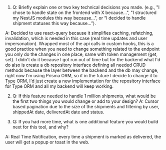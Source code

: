 1. Q: Briefly explain one or two key technical decisions you made. (e.g., &quot;I chose to handle state
   on the frontend with X because...&quot;, &quot;I structured my NestJS modules this way because...&quot;,
   or “I decided to handle shipment statuses this way because…”).

A: Decided to use react-query because it simplifies caching, refetching, invalidation, which is needed in this case (real time updates and user impersonation). Wrapped most of the api calls in custom hooks, this is a good practice when you need to change something related to the endpoint you only do the changes in one place, same with token management (get, set). I didn't do it because I got run out of time but for the backend what I'd do also is create a db repository interface defining all needed CRUD methods because the layer between the backend and the db may change, right now I'm using Prisma ORM, so if in the future I decide to change it to Type ORM, I'd just create a new implementation for the repository interface for Type ORM and all my backend will keep working.

2. Q: If this feature needed to handle 1 million shipments, what would be the first two things you
   would change or add to your design?
   A: Cursor based pagination due to the size of the shipments and filtering by user, shippedAt date, deliveredAt date and status.

3. Q: If you had more time, what is one additional feature you would build next for this tool, and
   why?

A: Real Time Notification, every time a shipment is marked as delivered, the user will get a popup or toast in the web.
